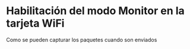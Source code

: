 # Habilitación del modo Monitor en la tarjeta WiFi

Como se pueden capturar los paquetes cuando son enviados
